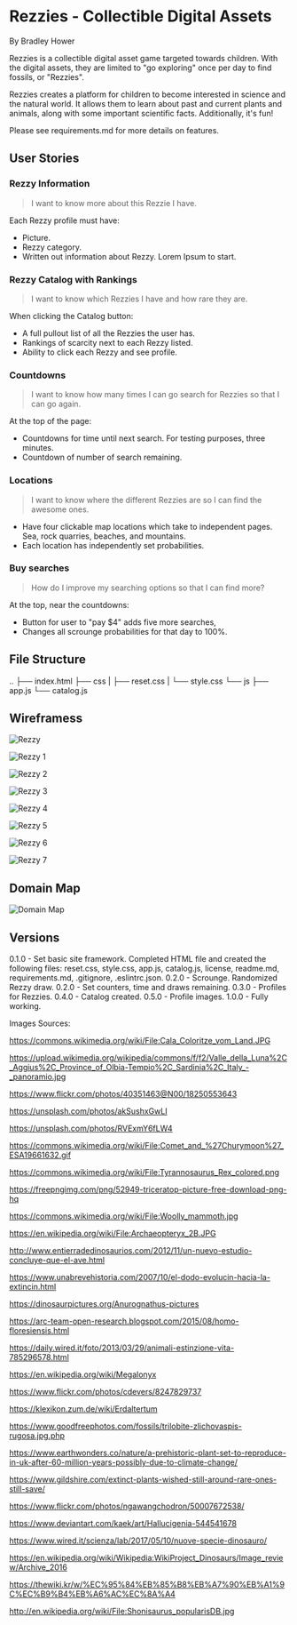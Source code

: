 # Rezzies - Collectible Digital Assets

By Bradley Hower

Rezzies is a collectible digital asset game targeted towards children. With the digital assets, they are limited to "go exploring" once per day to find fossils, or "Rezzies". 

Rezzies creates a platform for children to become interested in science and the natural world. It allows them to learn about past and current plants and animals, along with some important scientific facts. Additionally, it's fun!

Please see requirements.md for more details on features. 

## User Stories

### Rezzy Information

>I want to know more about this Rezzie I have.

Each Rezzy profile must have:

+ Picture.
+ Rezzy category.
+ Written out information about Rezzy. Lorem Ipsum to start.


### Rezzy Catalog with Rankings

>I want to know which Rezzies I have and how rare they are.

When clicking the Catalog button:

+ A full pullout list of all the Rezzies the user has.
+ Rankings of scarcity next to each Rezzy listed.
+ Ability to click each Rezzy and see profile.


### Countdowns

>I want to know how many times I can go search for Rezzies so that I can go again.

At the top of the page:

+ Countdowns for time until next search. For testing purposes, three minutes.
+ Countdown of number of search remaining.


### Locations

>I want to know where the different Rezzies are so I can find the awesome ones.

+ Have four clickable map locations which take to independent pages. Sea, rock quarries, beaches, and mountains.
+ Each location has independently set probabilities.


### Buy searches

>How do I improve my searching options so that I can find more?

At the top, near the countdowns:

+ Button for user to "pay $4" adds five more searches,
+ Changes all scrounge probabilities for that day to 100%.

## File Structure
..
├── index.html
├── css
|   ├── reset.css
|   └── style.css
└── js
    ├── app.js
    └── catalog.js

## Wireframess

![Rezzy](https://github.com/Bradley-Hower/rezzies/assets/139923955/c64c00e6-f698-4195-a15f-5d3a2e6a708b)

![Rezzy 1](https://github.com/Bradley-Hower/rezzies/assets/139923955/e46b33eb-326b-47c8-9ee8-aa906e64268c)

![Rezzy 2](https://github.com/Bradley-Hower/rezzies/assets/139923955/065ddea9-3329-40a0-82f5-8de375d5a3d5)

![Rezzy 3](https://github.com/Bradley-Hower/rezzies/assets/139923955/dbcb9a59-cfea-4e46-a03f-7ae1b94e89fa)

![Rezzy 4](https://github.com/Bradley-Hower/rezzies/assets/139923955/de0b7863-3fc4-4d98-be1a-0f7a11deab50)

![Rezzy 5](https://github.com/Bradley-Hower/rezzies/assets/139923955/11e1ac2b-3bf4-4fea-b5e5-914e568533a1)

![Rezzy 6](https://github.com/Bradley-Hower/rezzies/assets/139923955/271298e5-fab4-40dc-818c-1fab18e85633)

![Rezzy 7](https://github.com/Bradley-Hower/rezzies/assets/139923955/2dbe41ac-5807-423e-920d-2934c101949f)

## Domain Map

![Domain Map](https://github.com/Bradley-Hower/rezzies/assets/139923955/32d94494-c565-40e0-840d-bf90edb77ec3)

## Versions

0.1.0 - Set basic site framework. Completed HTML file and created the following files: reset.css, style.css, app.js, catalog.js, license, readme.md, requirements.md, .gitignore, .eslintrc.json.
0.2.0 - Scrounge. Randomized Rezzy draw.
0.2.0 - Set counters, time and draws remaining.
0.3.0 - Profiles for Rezzies.
0.4.0 - Catalog created.
0.5.0 - Profile images.
1.0.0 - Fully working. 

Images Sources:

https://commons.wikimedia.org/wiki/File:Cala_Coloritze_vom_Land.JPG

https://upload.wikimedia.org/wikipedia/commons/f/f2/Valle_della_Luna%2C_Aggius%2C_Province_of_Olbia-Tempio%2C_Sardinia%2C_Italy_-_panoramio.jpg

https://www.flickr.com/photos/40351463@N00/18250553643

https://unsplash.com/photos/akSushxGwLI

https://unsplash.com/photos/RVExmY6fLW4

https://commons.wikimedia.org/wiki/File:Comet_and_%27Churymoon%27_ESA19661632.gif

https://commons.wikimedia.org/wiki/File:Tyrannosaurus_Rex_colored.png

https://freepngimg.com/png/52949-triceratop-picture-free-download-png-hq

https://commons.wikimedia.org/wiki/File:Woolly_mammoth.jpg

https://en.wikipedia.org/wiki/File:Archaeopteryx_2B.JPG

http://www.entierradedinosaurios.com/2012/11/un-nuevo-estudio-concluye-que-el-ave.html

https://www.unabrevehistoria.com/2007/10/el-dodo-evolucin-hacia-la-extincin.html

https://dinosaurpictures.org/Anurognathus-pictures

https://arc-team-open-research.blogspot.com/2015/08/homo-floresiensis.html

https://daily.wired.it/foto/2013/03/29/animali-estinzione-vita-785296578.html

https://en.wikipedia.org/wiki/Megalonyx

https://www.flickr.com/photos/cdevers/8247829737

https://klexikon.zum.de/wiki/Erdaltertum

https://www.goodfreephotos.com/fossils/trilobite-zlichovaspis-rugosa.jpg.php

https://www.earthwonders.co/nature/a-prehistoric-plant-set-to-reproduce-in-uk-after-60-million-years-possibly-due-to-climate-change/

https://www.gildshire.com/extinct-plants-wished-still-around-rare-ones-still-save/

https://www.flickr.com/photos/ngawangchodron/50007672538/

https://www.deviantart.com/kaek/art/Hallucigenia-544541678

https://www.wired.it/scienza/lab/2017/05/10/nuove-specie-dinosauro/

https://en.wikipedia.org/wiki/Wikipedia:WikiProject_Dinosaurs/Image_review/Archive_2016

https://thewiki.kr/w/%EC%95%84%EB%85%B8%EB%A7%90%EB%A1%9C%EC%B9%B4%EB%A6%AC%EC%8A%A4

http://en.wikipedia.org/wiki/File:Shonisaurus_popularisDB.jpg
